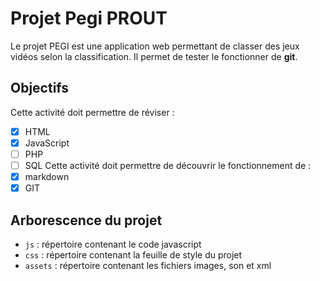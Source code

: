 # Projet Pegi PROUT
Le projet PEGI est une application web permettant de classer des jeux vidéos selon la classification.
Il permet de tester le fonctionner de **git**.

## Objectifs
Cette activité doit permettre de réviser :
- [X] HTML
- [X] JavaScript
- [ ] PHP
- [ ] SQL
Cette activité doit permettre de découvrir le fonctionnement de :
- [X] markdown
- [X] GIT

## Arborescence du projet
- `js` : répertoire contenant le code javascript
- `css` : répertoire contenant la feuille de style du projet
- `assets` : répertoire contenant les fichiers images, son et xml 
